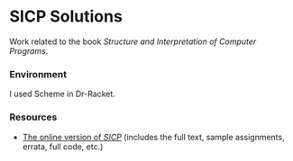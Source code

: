 # SICP Solutions
Work related to the book *Structure and Interpretation of Computer Programs*.

### Environment
I used Scheme in Dr-Racket.

### Resources
- [The online version of *SICP*][sicp] (includes the full text, sample assignments, errata, full code, etc.)

[sicp]: https://mitp-content-server.mit.edu/books/content/sectbyfn/books_pres_0/6515/sicp.zip/full-text/book/book.html
